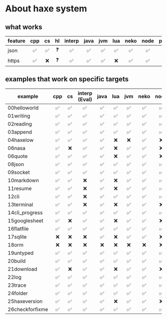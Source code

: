 # About haxe system

## what works

| feature | cpp | cs  | hl  | interp | java | jvm | lua | neko | node | php | phython |
| ------- | :-: | :-: | :-: | :----: | :--: | :-: | :-: | :--: | :--: | :-: | :-----: |
| json    | ✅  | ✅  | ❓  |   ✅   |  ✅  | ✅  | ✅  |  ✅  |  ✅  | ✅  |   ✅    |
| https   | ✅  | ❌  | ❓  |   ✅   |  ✅  | ✅  | ❌  |  ✅  |  ✅  | ❌  |   ✅    |

## examples that work on specific targets

| example         | cpp | cs  | interp (Eval) | java | lua | jvm | neko | node | php | python |
| --------------- | :-: | :-: | :-----------: | :--: | :-: | :-: | :--: | :--: | :-: | :----: |
| 00helloworld    | ✅  | ✅  |      ✅       |  ✅  | ✅  | ✅  |  ✅  |  ✅  | ✅  |   ✅   |
| 01writing       | ✅  | ✅  |      ✅       |  ✅  | ✅  | ✅  |  ✅  |  ✅  | ✅  |   ✅   |
| 02reading       | ✅  | ✅  |      ✅       |  ✅  | ✅  | ✅  |  ✅  |  ✅  | ✅  |   ✅   |
| 03append        | ✅  | ✅  |      ✅       |  ✅  | ✅  | ✅  |  ✅  |  ✅  | ✅  |   ✅   |
| 04haxelow       | ✅  | ✅  |      ✅       |  ✅  | ❌  | ❌  |  ✅  |  ❌  | ❌  |   ❌   |
| 06nasa          | ✅  | ❌  |      ✅       |  ✅  | ❌  | ✅  |  ✅  |  ❌  | ✅  |   ✅   |
| 06quote         | ✅  | ✅  |      ✅       |  ✅  | ❌  | ✅  |  ✅  |  ❌  | ✅  |   ✅   |
| 08json          | ✅  | ✅  |      ✅       |  ✅  | ✅  | ✅  |  ✅  |  ✅  | ✅  |   ✅   |
| 09socket        | ✅  | ✅  |      ✅       |  ✅  | ✅  | ✅  |  ✅  |  ✅  | ✅  |   ✅   |
| 10markdown      | ✅  | ✅  |      ❌       |  ✅  | ❌  | ✅  |  ✅  |  ✅  | ✅  |   ✅   |
| 11resume        | ✅  | ✅  |      ❌       |  ✅  | ❌  | ✅  |  ✅  |  ✅  | ✅  |   ✅   |
| 12cli           | ✅  | ✅  |      ❌       |  ✅  | ✅  | ✅  |  ✅  |  ✅  | ✅  |   ✅   |
| 13terminal      | ✅  | ✅  |      ❌       |  ✅  | ❌  | ✅  |  ✅  |  ❌  | ✅  |   ✅   |
| 14cli_progress  | ✅  | ✅  |      ✅       |  ✅  | ✅  | ✅  |  ✅  |  ✅  | ✅  |   ✅   |
| 15googlesheet   | ✅  | ❌  |      ✅       |  ✅  | ❌  | ✅  |  ✅  |  ❌  | ❌  |   ❌   |
| 16flatfile      | ✅  | ✅  |      ✅       |  ✅  | ✅  | ✅  |  ✅  |  ✅  | ✅  |   ✅   |
| 17sqlite        | ❌  | ❌  |      ❌       |  ✅  | ❌  | ✅  |  ✅  |  ❌  | ✅  |   ❌   |
| 18orm           | ❌  | ❌  |      ❌       |  ❌  | ❌  | ❌  |  ❌  |  ❌  | ❌  |   ❌   |
| 19untyped       | ✅  | ✅  |      ✅       |  ✅  | ✅  | ✅  |  ✅  |  ✅  | ✅  |   ✅   |
| 20build         | ✅  | ✅  |      ✅       |  ✅  | ✅  | ✅  |  ✅  |  ✅  | ✅  |   ✅   |
| 21download      | ✅  | ❌  |      ✅       |  ✅  | ❌  | ✅  |  ✅  |  ❌  | ✅  |   ❌   |
| 22log           | ✅  | ✅  |      ✅       |  ✅  | ✅  | ✅  |  ✅  |  ✅  | ✅  |   ✅   |
| 23trace         | ✅  | ✅  |      ✅       |  ✅  | ✅  | ✅  |  ✅  |  ✅  | ✅  |   ✅   |
| 24folder        | ✅  | ✅  |      ✅       |  ✅  | ✅  | ✅  |  ✅  |  ✅  | ✅  |   ✅   |
| 25haxeversion   | ✅  | ✅  |      ✅       |  ✅  | ❌  | ✅  |  ✅  |  ❌  | ✅  |   ✅   |
| 26checkforfixme | ✅  | ✅  |      ✅       |  ✅  | ✅  | ✅  |  ✅  |  ✅  | ✅  |   ✅   |
